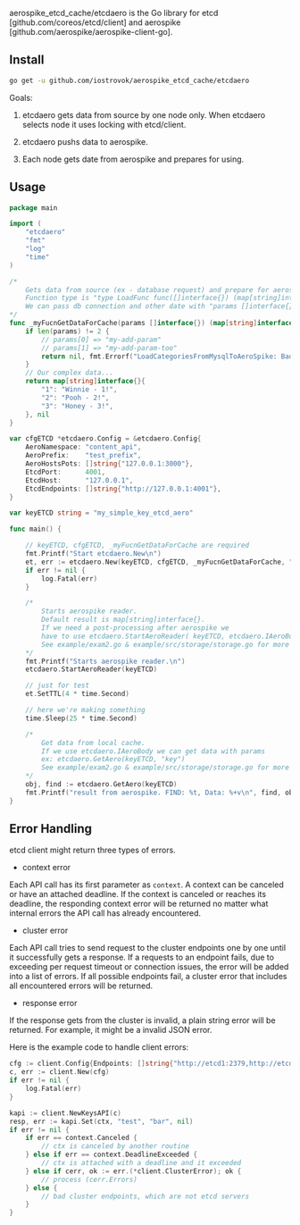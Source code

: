 aerospike_etcd_cache/etcdaero is the Go library for etcd [github.com/coreos/etcd/client] and aerospike [github.com/aerospike/aerospike-client-go].

## Install

```bash
go get -u github.com/iostrovok/aerospike_etcd_cache/etcdaero
```

Goals: 

1) etcdaero gets data from source by one node only. When etcdaero selects node it uses locking with etcd/client.

2) etcdaero pushs data to aerospike.

3) Each node gets date from aerospike and prepares for using.


## Usage

```go
package main

import (
	"etcdaero"
	"fmt"
	"log"
	"time"
)

/*
	Gets data from source (ex - database request) and prepare for aerospake storing.
	Function type is "type LoadFunc func([]interface{}) (map[string]interface{}, error)"
	We can pass db connection and other date with "params []interface{}".
*/
func _myFucnGetDataForCache(params []interface{}) (map[string]interface{}, error) {
	if len(params) != 2 {
		// params[0] => "my-add-param"
		// params[1] => "my-add-param-too"
		return nil, fmt.Errorf("LoadCategoriesFromMysqlToAeroSpike: Bad input len(params) != 2.\n")
	}
	// Our complex data...
	return map[string]interface{}{
		"1": "Winnie - 1!",
		"2": "Pooh - 2!",
		"3": "Honey - 3!",
	}, nil
}

var cfgETCD *etcdaero.Config = &etcdaero.Config{
	AeroNamespace: "content_api",
	AeroPrefix:    "test_prefix",
	AeroHostsPots: []string{"127.0.0.1:3000"},
	EtcdPort:      4001,
	EtcdHost:      "127.0.0.1",
	EtcdEndpoints: []string{"http://127.0.0.1:4001"},
}

var keyETCD string = "my_simple_key_etcd_aero"

func main() {

	// keyETCD, cfgETCD, _myFucnGetDataForCache are required
	fmt.Printf("Start etcdaero.New\n")
	et, err := etcdaero.New(keyETCD, cfgETCD, _myFucnGetDataForCache, "my-add-param", "my-add-param-too")
	if err != nil {
		log.Fatal(err)
	}

	/*
		Starts aerospike reader.
		Default result is map[string]interface{}.
		If we need a post-processing after aerospike we
		have to use etcdaero.StartAeroReader( keyETCD, etcdaero.IAeroBody ).
		See example/exam2.go & example/src/storage/storage.go for more details.
	*/
	fmt.Printf("Starts aerospike reader.\n")
	etcdaero.StartAeroReader(keyETCD)

	// just for test
	et.SetTTL(4 * time.Second)

	// here we're making something
	time.Sleep(25 * time.Second)

	/*
		Get data from local cache.
		If we use etcdaero.IAeroBody we can get data with params
		ex: etcdaero.GetAero(keyETCD, "key")
		See example/exam2.go & example/src/storage/storage.go for more details.
	*/
	obj, find := etcdaero.GetAero(keyETCD)
	fmt.Printf("result from aerospike. FIND: %t, Data: %+v\n", find, obj)
}

```

## Error Handling

etcd client might return three types of errors.

- context error

Each API call has its first parameter as `context`. A context can be canceled or have an attached deadline. If the context is canceled or reaches its deadline, the responding context error will be returned no matter what internal errors the API call has already encountered.

- cluster error

Each API call tries to send request to the cluster endpoints one by one until it successfully gets a response. If a requests to an endpoint fails, due to exceeding per request timeout or connection issues, the error will be added into a list of errors. If all possible endpoints fail, a cluster error that includes all encountered errors will be returned.

- response error

If the response gets from the cluster is invalid, a plain string error will be returned. For example, it might be a invalid JSON error.

Here is the example code to handle client errors:

```go
cfg := client.Config{Endpoints: []string{"http://etcd1:2379,http://etcd2:2379,http://etcd3:2379"}}
c, err := client.New(cfg)
if err != nil {
	log.Fatal(err)
}

kapi := client.NewKeysAPI(c)
resp, err := kapi.Set(ctx, "test", "bar", nil)
if err != nil {
	if err == context.Canceled {
		// ctx is canceled by another routine
	} else if err == context.DeadlineExceeded {
		// ctx is attached with a deadline and it exceeded
	} else if cerr, ok := err.(*client.ClusterError); ok {
		// process (cerr.Errors)
	} else {
		// bad cluster endpoints, which are not etcd servers
	}
}
```

